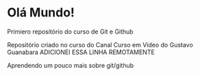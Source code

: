 # Olá Mundo!
 Primiero repositório do curso de Git e Github

 Repositório criado no curso do Canal Curso em Vídeo do Gustavo Guanabara
 ADICIONEI ESSA LINHA REMOTAMENTE
 
 Aprendendo um pouco mais sobre git/github
